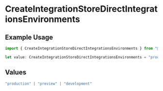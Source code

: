 # CreateIntegrationStoreDirectIntegrationsEnvironments

## Example Usage

```typescript
import { CreateIntegrationStoreDirectIntegrationsEnvironments } from "@vercel/sdk/models/createintegrationstoredirectop.js";

let value: CreateIntegrationStoreDirectIntegrationsEnvironments = "production";
```

## Values

```typescript
"production" | "preview" | "development"
```
